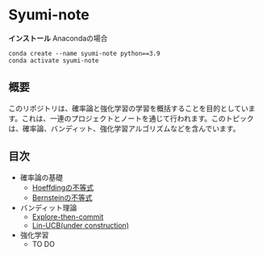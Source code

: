 # Syumi-note

**インストール**
Anacondaの場合
```
conda create --name syumi-note python==3.9
conda activate syumi-note

```


## 概要

このリポジトリは、確率論と強化学習の学習を概括することを目的としています。これは、一連のプロジェクトとノートを通じて行われます。このトピックは、確率論、バンディット、強化学習アルゴリズムなどを含んでいます。

## 目次

- 確率論の基礎
  - [Hoeffdingの不等式](https://github.com/yu-ki3406/Syumi-note/blob/main/notebooks/Hoeffding_inequality.ipynb "Hoeffding_inequality")
  - [Bernsteinの不等式](https://github.com/yu-ki3406/Syumi-note/blob/main/notebooks/bernstein.ipynb "Bernstein_inequality") 
- バンディット理論
  - [Explore-then-commit](https://github.com/yu-ki3406/Syumi-note/blob/main/notebooks/explore_then_commit.ipynb "ETC")  
  - [Lin-UCB(under construction)](https://github.com/yu-ki3406/Syumi-note/blob/main/notebooks/LinUCB.ipynb "Lin-UCB")   
- 強化学習
  - TO DO




  